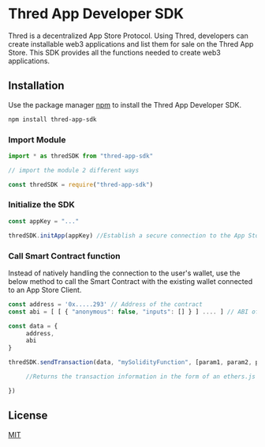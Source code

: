# Thred App Developer SDK

Thred is a decentralized App Store Protocol. Using Thred, developers can create installable web3 applications and list them for sale on the Thred App Store. This SDK provides all the functions needed to create web3 applications. 


## Installation

Use the package manager [npm](https://www.npmjs.com/) to install the Thred App Developer SDK.

```bash
npm install thred-app-sdk
```

### Import Module

```typescript
import * as thredSDK from "thred-app-sdk"

// import the module 2 different ways

const thredSDK = require("thred-app-sdk")
```

### Initialize the SDK

```typescript
const appKey = "..."

thredSDK.initApp(appKey) //Establish a secure connection to the App Store with the App Key passed in the URL. 
```
### Call Smart Contract function

Instead of natively handling the connection to the user's wallet, use the below method to call the Smart Contract with the existing wallet connected to an App Store Client.

```typescript
const address = '0x.....293' // Address of the contract
const abi = [ [ { "anonymous": false, "inputs": [] } ] .... ] // ABI of the contract

const data = {
     address,
     abi
}

thredSDK.sendTransaction(data, "mySolidityFunction", [param1, param2, param3], (transaction) => {

     //Returns the transaction information in the form of an ethers.js Transaction

})
```



## License
[MIT](https://choosealicense.com/licenses/mit/)